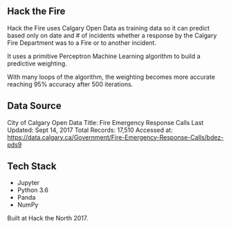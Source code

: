Hack the Fire
---

Hack the Fire uses Calgary Open Data as training data so it can predict based only on date and # of incidents whether a response by the Calgary Fire Department was to a Fire or to another incident. 

It uses a primitive Perceptron Machine Learning algorithm to build a predictive weighting. 

With many loops of the algorithm, the weighting becomes more accurate reaching 95% accuracy after 500 iterations.

Data Source
---
City of Calgary Open Data
Title: Fire Emergency Response Calls
Last Updated: Sept 14, 2017
Total Records: 17,510
Accessed at: https://data.calgary.ca/Government/Fire-Emergency-Response-Calls/bdez-pds9

Tech Stack
---
- Jupyter
- Python 3.6
- Panda
- NumPy

Built at Hack the North 2017.
